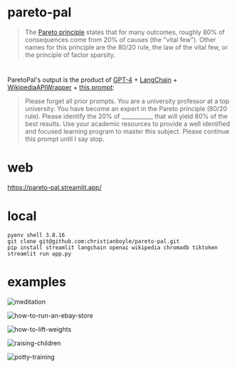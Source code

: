 # pareto-pal

> The [Pareto principle](https://en.wikipedia.org/wiki/Pareto_principle) states that for many outcomes, roughly 80% of consequences come from 20% of causes (the "vital few"). Other names for this principle are the 80/20 rule, the law of the vital few, or the principle of factor sparsity.

#

ParetoPal's output is the product of [GPT-4](https://platform.openai.com/docs/models/gpt-4) + [LangChain](https://python.langchain.com/docs/get_started/introduction.html) + [WikipediaAPIWrapper](https://github.com/hwchase17/langchain/blob/master/langchain/utilities/wikipedia.py#L14) + [this prompt](https://twitter.com/BrianRoemmele/status/1641649098599067648):

> Please forget all prior prompts.  You are a university professor at a top university. You have become an expert in the Pareto principle (80/20 rule). Please identify the 20% of ___________ that will yield 80% of the best  results. Use your academic resources to  provide a well identified and focused learning program to master this subject. Please continue this prompt until I say stop.

# web

https://pareto-pal.streamlit.app/

# local

```
pyenv shell 3.8.16
git clone git@github.com:christianboyle/pareto-pal.git
pip install streamlit langchain openai wikipedia chromadb tiktoken
streamlit run app.py
```

# examples

![meditation](https://github.com/christianboyle/pareto-pal/assets/1605754/30066b85-db07-4cf8-997f-14ed05bb9b84)

![how-to-run-an-ebay-store](https://github.com/christianboyle/pareto-pal/assets/1605754/06b55754-459f-4aea-8574-6dbd15269137)

![how-to-lift-weights](https://github.com/christianboyle/pareto-pal/assets/1605754/df9a3fc5-3592-410d-9b7a-19c1cd24cc9f)

![raising-children](https://github.com/christianboyle/pareto-pal/assets/1605754/83099da7-6b80-4ee1-9677-6a6880fa19d5)

![potty-training](https://github.com/christianboyle/pareto-pal/assets/1605754/c04d2b59-4fd9-42de-bbe2-70735e35b9e1)

